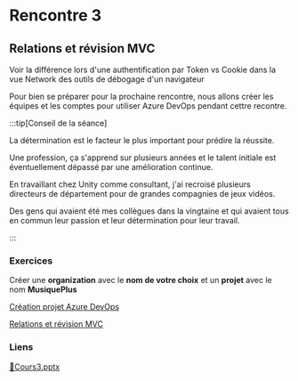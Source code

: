 # Rencontre 3

## Relations et révision MVC

Voir la différence lors d'une authentification par Token vs Cookie dans la vue Network des outils de débogage d'un navigateur

Pour bien se préparer pour la prochaine rencontre, nous allons créer les équipes et les comptes pour utiliser Azure DevOps pendant cettre recontre.

:::tip[Conseil de la séance]

La détermination est le facteur le plus important pour prédire la réussite.

Une profession, ça s'apprend sur plusieurs années et le talent initiale est éventuellement dépassé par une amélioration continue. 

En travaillant chez Unity comme consultant, j'ai recroisé plusieurs directeurs de département pour de grandes compagnies de jeux vidéos.

Des gens qui avaient été mes collègues dans la vingtaine et qui avaient tous en commun leur passion et leur détermination pour leur travail.

:::

### Exercices

Créer une **organization** avec le **nom de votre choix** et un **projet** avec le nom **MusiquePlus**

[Création projet Azure DevOps](/exercices/AzureDevOps)

[Relations et révision MVC](/exercices/Relations)

### Liens

[🔗Cours3.pptx](https://cegepedouardmontpetit.sharepoint.com/:p:/s/CMT420InformatiqueComitesCours-5W5/EfXih-QqxJ9KjuHxuYDFCnIBoihZuti-21ETCJPaSusHFg?e=cMYFqQ)
